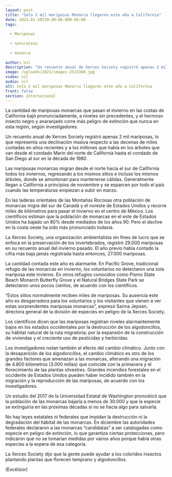 ```yaml
---
layout: post
title: "Solo 2 mil mariposas Monarca llegaron este año a California"
date: 2021-01-20T20:40:00.000-06:00
tags:
  
  - Mariposas
  
  - naturaleza
  
  - monarca
  
author: nil
description: "Un recuento anual de Xerces Society registró apenas 2 mil mariposas, lo que representa una declinación masiva respecto a las decenas de miles contadas en años recientes"
image: /uploads/2021/images-2515308.jpg
video: nil
audio: nil
alt: Solo 2 mil mariposas Monarca llegaron este año a California
front: false
section: Internacional
---
```


La cantidad de mariposas monarcas que pasan el invierno en las costas de California bajó pronunciadamente, a niveles sin precedentes, y el hermoso insecto negro y anaranjado corre más peligro de extinción que nunca en esta región, según investigadores.

Un recuento anual de Xerces Society registró apenas 2 mil mariposas, lo que representa una declinación masiva respecto a las decenas de miles contadas en años recientes y a los millones que había en los árboles que van desde el condado Marin del norte de California hasta el condado de San Diego al sur en la década de 1980.

Las mariposas monarcas migran desde el norte hacia el sur de California todos los inviernos, regresando a los mismos sitios e incluso los mismos árboles, donde se amontonan para mantenerse cálidas. Generalmente llegan a California a principios de noviembre y se esparcen por todo el país cuando las temperaturas empiezan a subir en marzo.

En las laderas orientales de las Montañas Rocosas otra población de monarcas migra del sur de Canadá y el noreste de Estados Unidos y recorre miles de kilómetros para pasar el invierno en el centro de México. Los científicos estiman que la población de monarcas en el este de Estados Unidos ha bajado un 80% desde mediados de los años 90. Pero el declive en la costa oeste ha sido más pronunciado todavía.

La Xerces Society, una organización ambientalista sin fines de lucro que se enfoca en la preservación de los invertebrados, registró 29.000 mariposas en su recuento anual del invierno pasado. El año previo había contado la cifra más baja jamás registrada hasta entonces, 27.000 mariposas.

La cantidad contada este año es alarmante. En Pacific Grove, tradicional refugio de las monarcas en invierno, los voluntarios no detectaron una sola mariposa este invierno. En otros refugios conocidos como Pismo State Beach Monarch Butterfly Grove y el Natural Bridges State Park se detectaron unos pocos cientos, de acuerdo con los científicos.

“Estos sitios normalmente reciben miles de mariposas. Su ausencia este año es desgarradora para los voluntarios y los visitantes que vienen a ver estas sorprendentes mariposas monarcas”, expresó Sarina Jepsen, directora general de la división de especies en peligro de la Xerces Society.

Los científicos dicen que las mariposas registran niveles alarmantemente bajos en los estados occidentales por la destrucción de los algodoncillos, su hábitat natural de la ruta migratoria; por la expansión de la construcción de viviendas y el creciente uso de pesticidas y herbicidas.

Los investigadores notan también el efecto del cambio climático. Junto con la desaparición de los algodoncillos, el cambio climático es otro de los grandes factores que amenazan a las monarcas, alterando una migración de 4.800 kilómetros (3.000 millas) que coincide con la primavera y el florecimiento de las plantas silvestres. Grandes incendios forestales en el occidente de Estados Unidos pueden haber incidido también en la migración y la reproducción de las mariposas, de acuerdo con los investigadores.

Un estudio del 2017 de la Universidad Estatal de Washington pronosticó que la población de las monarcas bajaría a menos de 30.000 y que la especie se extinguiría en las próximas décadas si no se hacía algo para salvarla.

No hay leyes estatales ni federales que impidan la destrucción ni la degradación del hábitat de las monarcas. En diciembre las autoridades federales declararon a las monarcas “candidatas” a ser catalogadas como especie en peligro de extinción, lo que garantiza ciertas protecciones, pero indicaron que no se tomarían medidas por varios años porque había otras especies a la espera de esa categoría.

La Xerces Society dijo que la gente puede ayudar a los coloridos insectos plantando plantas que florecen temprano y algodoncillos.

(Excélsior)